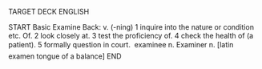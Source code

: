 TARGET DECK
ENGLISH

START
Basic
Examine
Back: v. (-ning) 1 inquire into the nature or condition etc. Of. 2 look closely at. 3 test the proficiency of. 4 check the health of (a patient). 5 formally question in court.  examinee n. Examiner n. [latin examen tongue of a balance]
END
